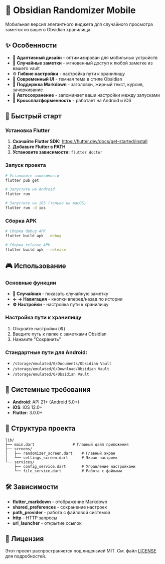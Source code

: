 # 📱 Obsidian Randomizer Mobile

Мобильная версия элегантного виджета для случайного просмотра заметок из вашего Obsidian хранилища.

## ✨ Особенности

- 🎯 **Адаптивный дизайн** - оптимизирован для мобильных устройств
- 🔄 **Случайные заметки** - мгновенный доступ к любой заметке из вашего vault
- ⚙️ **Гибкие настройки** - настройка пути к хранилищу
- 🎨 **Современный UI** - темная тема в стиле Obsidian
- 📝 **Поддержка Markdown** - заголовки, жирный текст, курсив, зачеркивание
- 💾 **Автосохранение** - запоминает ваши настройки между запусками
- 📱 **Кроссплатформенность** - работает на Android и iOS

## 🚀 Быстрый старт

### Установка Flutter

1. **Скачайте Flutter SDK:** https://flutter.dev/docs/get-started/install
2. **Добавьте Flutter в PATH**
3. **Установите зависимости:** `flutter doctor`

### Запуск проекта

```bash
# Установите зависимости
flutter pub get

# Запустите на Android
flutter run

# Запустите на iOS (только на macOS)
flutter run -d ios
```

### Сборка APK

```bash
# Сборка debug APK
flutter build apk --debug

# Сборка release APK
flutter build apk --release
```

## 🎮 Использование

### Основные функции
- **🎲 Случайная** - показать случайную заметку
- **← → Навигация** - кнопки вперед/назад по истории
- **⚙️ Настройки** - настройка пути к хранилищу

### Настройка пути к хранилищу
1. Откройте настройки (⚙️)
2. Введите путь к папке с заметками Obsidian
3. Нажмите "Сохранить"

### Стандартные пути для Android:
- `/storage/emulated/0/Documents/Obsidian Vault`
- `/storage/emulated/0/Download/Obsidian Vault`
- `/storage/emulated/0/Obsidian Vault`

## 🔧 Системные требования

- **Android**: API 21+ (Android 5.0+)
- **iOS**: iOS 12.0+
- **Flutter**: 3.0.0+

## 📁 Структура проекта

```
lib/
├── main.dart                 # Главный файл приложения
├── screens/
│   ├── randomizer_screen.dart    # Главный экран
│   └── settings_screen.dart      # Экран настроек
└── services/
    ├── config_service.dart       # Управление настройками
    └── file_service.dart         # Работа с файлами
```

## 🛠️ Зависимости

- **flutter_markdown** - отображение Markdown
- **shared_preferences** - сохранение настроек
- **path_provider** - работа с файловой системой
- **http** - HTTP запросы
- **url_launcher** - открытие ссылок

## 📝 Лицензия

Этот проект распространяется под лицензией MIT. См. файл [LICENSE](LICENSE) для подробностей. 